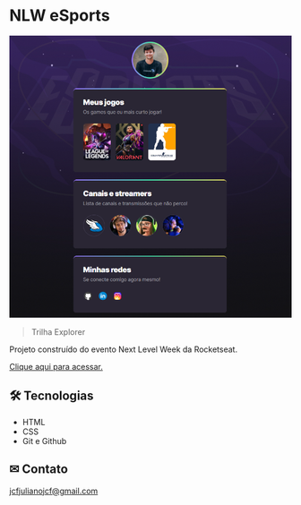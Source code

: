 # NLW eSports

![preview](./.github/preview.png)

> Trilha Explorer

Projeto construído do evento Next Level Week da Rocketseat.

[Clique aqui para acessar.](https://JCFJulianoJCF.github.io/nlw/explorer)

## 🛠 Tecnologias

- HTML
- CSS
- Git e Github

## ✉ Contato

jcfjulianojcf@gmail.com